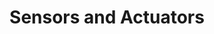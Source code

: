 ---
layout: default
title: Sensors and Actuators
nav_include: true
has_children: true
nav_order: 3
---